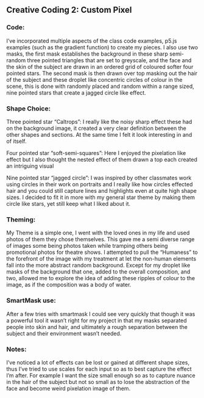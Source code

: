 ## Creative Coding 2: Custom Pixel

### Code:

I’ve incorporated multiple aspects of the class code examples, p5.js examples (such as the gradient function) to create my pieces. I also use two masks, the first mask establishes the background in these sharp semi-random three pointed triangles that are set to greyscale, and the face and the skin of the subject are drawn in an ordered grid of coloured softer four pointed stars. The second mask is then drawn over top masking out the hair of the subject and these droplet like concentric circles of colour in the scene, this is done with randomly placed and random within a range sized, nine pointed stars that create a jagged circle like effect. 

### Shape Choice:

Three pointed star “Caltrops”: I really like the noisy sharp effect these had on the background image, it created a very clear definition between the other shapes and sections. At the same time I felt it look interesting in and of itself.

Four pointed star “soft-semi-squares”: Here I enjoyed the pixelation like effect but I also thought the nested effect of them drawn a top each created an intriguing visual

Nine pointed star “jagged circle”: I was inspired by other classmates work using circles in their work on portraits and I really like how circles effected hair and you could still capture lines and highlights even at quite high shape sizes. I decided to fit it in more with my general star theme by making them circle like stars, yet still keep what I liked about it. 

### Theming:

My Theme is a simple one, I went with the loved ones in my life and used photos of them they chose themselves. This gave me a semi diverse range of images some being photos taken while tramping others being promotional photos for theatre shows. I attempted to pull the “Humaness” to the forefront of the image with my treatment at let the non-human elements fall into the more abstract random background. Except for my droplet like masks of the background that one, added to the overall composition, and two, allowed me to explore the idea of adding these ripples of colour to the image, as if the composition was a body of water.

### SmartMask use:

After a few tries with smartmask I could see very quickly that though it was a powerful tool it wasn’t right for my project in that my masks separated people into skin and hair, and ultimately a rough separation between the subject and their environment wasn’t needed. 

### Notes:

I’ve noticed a lot of effects can be lost or gained at different shape sizes, thus I’ve tried to use scales for each input so as to best capture the effect I’m after. For example I want the size small enough so as to capture nuance in the hair of the subject but not so small as to lose the abstraction of the face and become weird pixelation image of them.


